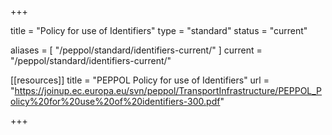 +++

title = "Policy for use of Identifiers"
type = "standard"
status = "current"

aliases = [ "/peppol/standard/identifiers-current/" ]
current = "/peppol/standard/identifiers-current/"

[[resources]]
title = "PEPPOL Policy for use of Identifiers"
url = "https://joinup.ec.europa.eu/svn/peppol/TransportInfrastructure/PEPPOL_Policy%20for%20use%20of%20identifiers-300.pdf"

+++

